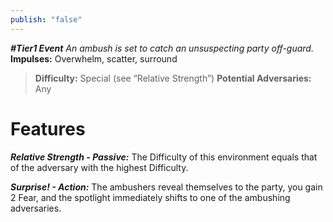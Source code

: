 ```yaml
---
publish: "false"
---
```

***#Tier1 Event***
*An ambush is set to catch an unsuspecting party off-guard.*
**Impulses:** Overwhelm, scatter, surround

> **Difficulty:** Special (see “Relative Strength”)
> **Potential Adversaries:** Any

# Features

***Relative Strength - Passive:*** The Difficulty of this environment equals that of the adversary with the highest Difficulty.

***Surprise! - Action:*** The ambushers reveal themselves to the party, you gain 2 Fear, and the spotlight immediately shifts to one of the ambushing adversaries.
